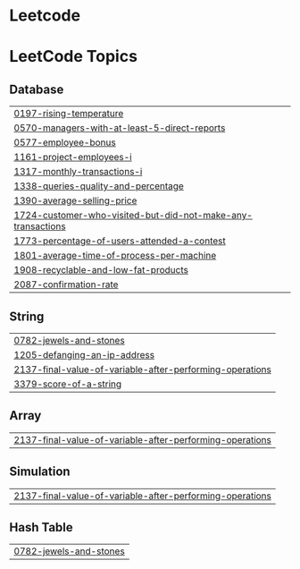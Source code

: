 # Leetcode


<!---LeetCode Topics Start-->
# LeetCode Topics
## Database
|  |
| ------- |
| [0197-rising-temperature](https://github.com/pavankumar6174q/Leetcode/tree/master/0197-rising-temperature) |
| [0570-managers-with-at-least-5-direct-reports](https://github.com/pavankumar6174q/Leetcode/tree/master/0570-managers-with-at-least-5-direct-reports) |
| [0577-employee-bonus](https://github.com/pavankumar6174q/Leetcode/tree/master/0577-employee-bonus) |
| [1161-project-employees-i](https://github.com/pavankumar6174q/Leetcode/tree/master/1161-project-employees-i) |
| [1317-monthly-transactions-i](https://github.com/pavankumar6174q/Leetcode/tree/master/1317-monthly-transactions-i) |
| [1338-queries-quality-and-percentage](https://github.com/pavankumar6174q/Leetcode/tree/master/1338-queries-quality-and-percentage) |
| [1390-average-selling-price](https://github.com/pavankumar6174q/Leetcode/tree/master/1390-average-selling-price) |
| [1724-customer-who-visited-but-did-not-make-any-transactions](https://github.com/pavankumar6174q/Leetcode/tree/master/1724-customer-who-visited-but-did-not-make-any-transactions) |
| [1773-percentage-of-users-attended-a-contest](https://github.com/pavankumar6174q/Leetcode/tree/master/1773-percentage-of-users-attended-a-contest) |
| [1801-average-time-of-process-per-machine](https://github.com/pavankumar6174q/Leetcode/tree/master/1801-average-time-of-process-per-machine) |
| [1908-recyclable-and-low-fat-products](https://github.com/pavankumar6174q/Leetcode/tree/master/1908-recyclable-and-low-fat-products) |
| [2087-confirmation-rate](https://github.com/pavankumar6174q/Leetcode/tree/master/2087-confirmation-rate) |
## String
|  |
| ------- |
| [0782-jewels-and-stones](https://github.com/pavankumar6174q/Leetcode/tree/master/0782-jewels-and-stones) |
| [1205-defanging-an-ip-address](https://github.com/pavankumar6174q/Leetcode/tree/master/1205-defanging-an-ip-address) |
| [2137-final-value-of-variable-after-performing-operations](https://github.com/pavankumar6174q/Leetcode/tree/master/2137-final-value-of-variable-after-performing-operations) |
| [3379-score-of-a-string](https://github.com/pavankumar6174q/Leetcode/tree/master/3379-score-of-a-string) |
## Array
|  |
| ------- |
| [2137-final-value-of-variable-after-performing-operations](https://github.com/pavankumar6174q/Leetcode/tree/master/2137-final-value-of-variable-after-performing-operations) |
## Simulation
|  |
| ------- |
| [2137-final-value-of-variable-after-performing-operations](https://github.com/pavankumar6174q/Leetcode/tree/master/2137-final-value-of-variable-after-performing-operations) |
## Hash Table
|  |
| ------- |
| [0782-jewels-and-stones](https://github.com/pavankumar6174q/Leetcode/tree/master/0782-jewels-and-stones) |
<!---LeetCode Topics End-->
